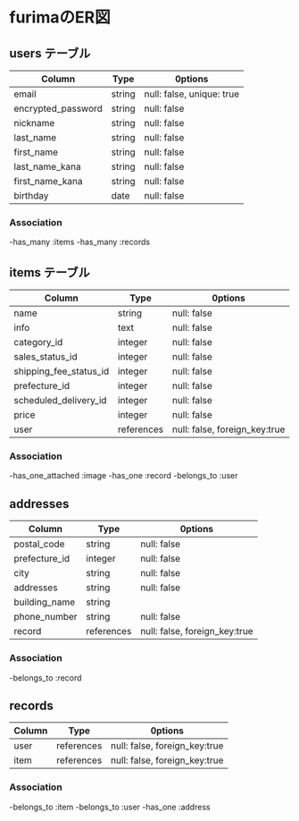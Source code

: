 # furimaのER図

## users テーブル

| Column             | Type        | 0ptions                   |
| ------------------ | ----------- | ------------------------- |
| email              | string      | null: false, unique: true |
| encrypted_password | string      | null: false               |
| nickname           | string      | null: false               |
| last_name          | string      | null: false               |
| first_name         | string      | null: false               |
| last_name_kana     | string      | null: false               |
| first_name_kana    | string      | null: false               |
| birthday           | date        | null: false               |

### Association

-has_many :items
-has_many :records


## items テーブル

| Column                 | Type        | 0ptions                       |
| ---------------------- | ----------- | ----------------------------- |
| name                   | string      | null: false                   |
| info                   | text        | null: false                   |
| category_id            | integer     | null: false                   |
| sales_status_id        | integer     | null: false                   |
| shipping_fee_status_id | integer     | null: false                   |
| prefecture_id          | integer     | null: false                   |
| scheduled_delivery_id  | integer     | null: false                   |
| price                  | integer     | null: false                   |
| user                   | references  | null: false, foreign_key:true |


### Association

-has_one_attached :image
-has_one :record
-belongs_to :user


## addresses

|Column         | Type        | 0ptions                       |
| ------------- | ----------- | ----------------------------- |
| postal_code   | string      | null: false                   |
| prefecture_id | integer     | null: false                   |
| city          | string      | null: false                   |
| addresses     | string      | null: false                   |
| building_name | string      |                               |
| phone_number  | string      | null: false                   |
| record        | references  | null: false, foreign_key:true |

### Association

-belongs_to :record

## records

|Column     | Type        | 0ptions                       |
| --------- | ----------- | ----------------------------- |
| user      | references  | null: false, foreign_key:true |
| item      | references  | null: false, foreign_key:true |

### Association

-belongs_to :item
-belongs_to :user
-has_one :address